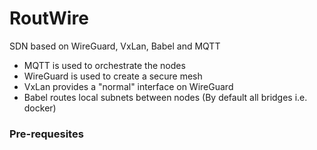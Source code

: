 # RoutWire
SDN based on WireGuard, VxLan, Babel and MQTT
 - MQTT is used to orchestrate the nodes
 - WireGuard is used to create a secure mesh
 - VxLan provides a "normal" interface on WireGuard
 - Babel routes local subnets between nodes (By default all bridges i.e. docker)

### Pre-requesites
